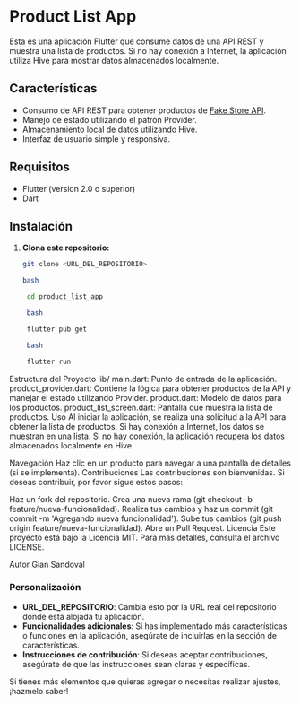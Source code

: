 # Product List App

Esta es una aplicación Flutter que consume datos de una API REST y muestra una lista de productos. Si no hay conexión a Internet, la aplicación utiliza Hive para mostrar datos almacenados localmente.

## Características

- Consumo de API REST para obtener productos de [Fake Store API](https://fakestoreapi.com/products).
- Manejo de estado utilizando el patrón Provider.
- Almacenamiento local de datos utilizando Hive.
- Interfaz de usuario simple y responsiva.

## Requisitos

- Flutter (version 2.0 o superior)
- Dart

## Instalación

1. **Clona este repositorio:**

   ```bash
   git clone <URL_DEL_REPOSITORIO>
   
   bash
   
    cd product_list_app

    bash

    flutter pub get

    bash

    flutter run

Estructura del Proyecto
lib/
main.dart: Punto de entrada de la aplicación.
product_provider.dart: Contiene la lógica para obtener productos de la API y manejar el estado utilizando Provider.
product.dart: Modelo de datos para los productos.
product_list_screen.dart: Pantalla que muestra la lista de productos.
Uso
Al iniciar la aplicación, se realiza una solicitud a la API para obtener la lista de productos. Si hay conexión a Internet, los datos se muestran en una lista. Si no hay conexión, la aplicación recupera los datos almacenados localmente en Hive.

Navegación
Haz clic en un producto para navegar a una pantalla de detalles (si se implementa).
Contribuciones
Las contribuciones son bienvenidas. Si deseas contribuir, por favor sigue estos pasos:

Haz un fork del repositorio.
Crea una nueva rama (git checkout -b feature/nueva-funcionalidad).
Realiza tus cambios y haz un commit (git commit -m 'Agregando nueva funcionalidad').
Sube tus cambios (git push origin feature/nueva-funcionalidad).
Abre un Pull Request.
Licencia
Este proyecto está bajo la Licencia MIT. Para más detalles, consulta el archivo LICENSE.

Autor
Gian Sandoval


### Personalización

- **URL_DEL_REPOSITORIO**: Cambia esto por la URL real del repositorio donde está alojada tu aplicación.
- **Funcionalidades adicionales**: Si has implementado más características o funciones en la aplicación, asegúrate de incluirlas en la sección de características.
- **Instrucciones de contribución**: Si deseas aceptar contribuciones, asegúrate de que las instrucciones sean claras y específicas.

Si tienes más elementos que quieras agregar o necesitas realizar ajustes, ¡hazmelo saber!
